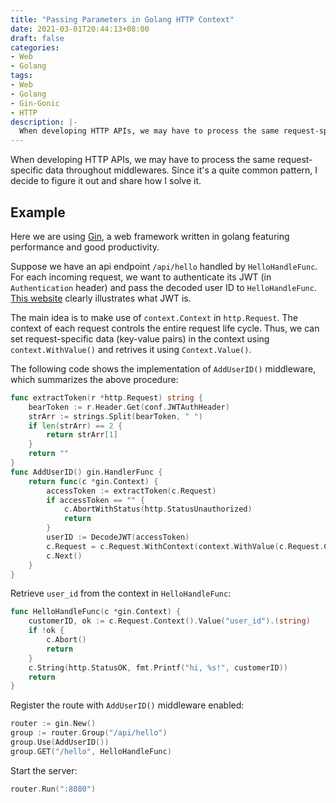 ```yaml
---
title: "Passing Parameters in Golang HTTP Context"
date: 2021-03-01T20:44:13+08:00
draft: false
categories:
- Web
- Golang
tags:
- Web
- Golang
- Gin-Gonic
- HTTP
description: |-
  When developing HTTP APIs, we may have to process the same request-specific data throughout middlewares. Since it's a quite common pattern, I decide to figure it out and share how I solve it.
---
```

When developing HTTP APIs, we may have to process the same request-specific data throughout middlewares. Since it's a quite common pattern, I decide to figure it out and share how I solve it.

<!--more-->
## Example
Here we are using [Gin](https://github.com/gin-gonic/gin), a web framework written in golang featuring performance and good productivity.

Suppose we have an api endpoint `/api/hello` handled by `HelloHandleFunc`. For each incoming request, we want to authenticate its JWT (in `Authentication` header) and pass the decoded user ID to `HelloHandleFunc`. [This website](https://jwt.io) clearly illustrates what JWT is.

The main idea is to make use of `context.Context` in `http.Request`. The context of each request controls the entire request life cycle. Thus, we can set request-specific data (key-value pairs) in the context using `context.WithValue()` and retrives it using `Context.Value()`.

The following code shows the implementation of `AddUserID()` middleware, which summarizes the above procedure:
```go
func extractToken(r *http.Request) string {
	bearToken := r.Header.Get(conf.JWTAuthHeader)
	strArr := strings.Split(bearToken, " ")
	if len(strArr) == 2 {
		return strArr[1]
	}
	return ""
}
func AddUserID() gin.HandlerFunc {
	return func(c *gin.Context) {
        accessToken := extractToken(c.Request)
        if accessToken == "" {
		    c.AbortWithStatus(http.StatusUnauthorized)
			return
		}
        userID := DecodeJWT(accessToken)
		c.Request = c.Request.WithContext(context.WithValue(c.Request.Context(), "user_id", userID))
		c.Next()
	}
}
```
Retrieve `user_id` from the context in `HelloHandleFunc`:
```go
func HelloHandleFunc(c *gin.Context) {
	customerID, ok := c.Request.Context().Value("user_id").(string)
	if !ok {
		c.Abort()
		return
	}
	c.String(http.StatusOK, fmt.Printf("hi, %s!", customerID))
	return
}
```
Register the route with `AddUserID()` middleware enabled:
```go
router := gin.New()
group := router.Group("/api/hello")
group.Use(AddUserID())
group.GET("/hello", HelloHandleFunc)
```
Start the server:
```go
router.Run(":8080")
```